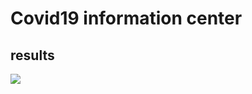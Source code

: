# Covid19 information center

## results

  ![](https://github.com/superiorkid/ntb-covid-information-center/blob/main/results/result.gif)  